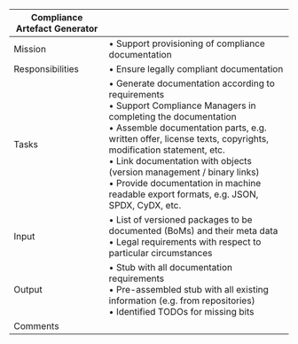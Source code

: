 | Compliance Artefact Generator         | |
| ---------------- | ------------------------------------------------ |
| Mission          | • Support provisioning of compliance documentation |
| Responsibilities | • Ensure legally compliant documentation |
| Tasks            | • Generate documentation according to requirements<br>• Support Compliance Managers in completing the documentation<br>• Assemble documentation parts, e.g. written offer, license texts, copyrights, modification statement, etc.<br>• Link documentation with objects (version management / binary links)<br>• Provide documentation in machine readable export formats, e.g. JSON, SPDX, CyDX, etc.  |
| Input            | • List of versioned packages to be documented (BoMs) and their meta data<br>• Legal requirements with respect to particular circumstances   |
| Output           | • Stub with all documentation requirements <br>• Pre-assembled stub with all existing information (e.g. from repositories) <br>• Identified TODOs for missing bits  |
| Comments         | |